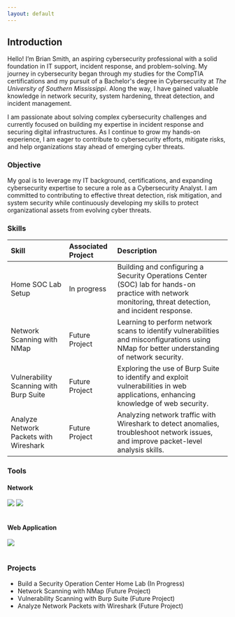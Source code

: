```yaml
---
layout: default
---
```


## Introduction

Hello! I’m Brian Smith, an aspiring cybersecurity professional with a solid foundation in IT support, incident response, and problem-solving. My journey in cybersecurity began through my studies for the CompTIA certifications and my pursuit of a Bachelor's degree in Cybersecurity at <em>The University of Southern Mississippi</em>. Along the way, I have gained valuable knowledge in network security, system hardening, threat detection, and incident management.

I am passionate about solving complex cybersecurity challenges and currently focused on building my expertise in incident response and securing digital infrastructures. As I continue to grow my hands-on experience, I am eager to contribute to cybersecurity efforts, mitigate risks, and help organizations stay ahead of emerging cyber threats.

### Objective

My goal is to leverage my IT background, certifications, and expanding cybersecurity expertise to secure a role as a Cybersecurity Analyst. I am committed to contributing to effective threat detection, risk mitigation, and system security while continuously developing my skills to protect organizational assets from evolving cyber threats.

### Skills

| Skill | Associated Project | Description |
|:------------- |:------------------ | :------------- |
| Home SOC Lab Setup | In progress | Building and configuring a Security Operations Center (SOC) lab for hands-on practice with network monitoring, threat detection, and incident response. |
| Network Scanning with NMap | Future Project | Learning to perform network scans to identify vulnerabilities and misconfigurations using NMap for better understanding of network security. |
| Vulnerability Scanning with Burp Suite | Future Project | Exploring the use of Burp Suite to identify and exploit vulnerabilities in web applications, enhancing knowledge of web security. |
| Analyze Network Packets with Wireshark | Future Project | Analyzing network traffic with Wireshark to detect anomalies, troubleshoot network issues, and improve packet-level analysis skills. |

### Tools

#### Network
<div>
<img src="https://img.shields.io/badge/-Wireshark-1E5E8C?&style=flat&logo=wireshark&logoColor=white"/>
<img src="https://img.shields.io/badge/-Nmap-00ADEF?&style=flat&logo=nmap&logoColor=white"/>
</div><br>

#### Web Application
<div>
<img src="https://img.shields.io/badge/-Burp%20Suite-8A2D2D?&style=flat&logo=burp&logoColor=white"/>
</div><br>

### Projects

- Build a Security Operation Center Home Lab (In Progress)
- Network Scanning with NMap (Future Project)
- Vulnerability Scanning with Burp Suite (Future Project)
- Analyze Network Packets with Wireshark (Future Project)
